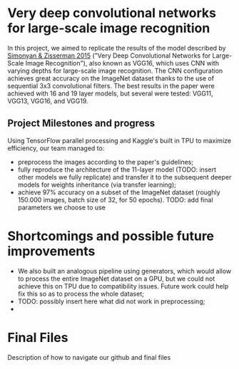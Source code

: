 # Very deep convolutional networks for large-scale image recognition 
In this project, we aimed to replicate the results of the model described by [Simonyan & Zisserman 2015](https://arxiv.org/abs/1409.1556v6) ("Very Deep Convolutional Networks for Large-Scale Image Recognition"), also known as VGG16, which uses CNN with varying depths for large-scale image recognition. The CNN configuration achieves great accuracy on the ImageNet dataset thanks to the use of sequential 3x3 convolutional filters. The best results in the paper were achieved with 16 and 19 layer models, but several were tested:  VGG11, VGG13, VGG16, and VGG19.

## Project Milestones and progress 
Using TensorFlow parallel processing and Kaggle's built in TPU to maximize efficiency, our team managed to:
  - preprocess the images according to the paper's guidelines;
  - fully reproduce the architecture of the 11-layer model (TODO: insert other models we fully replicate) and transfer it to the subsequent deeper models for weights inheritance (via transfer learning);
  - achieve 97% accuracy on a subset of the ImageNet dataset (roughly 150.000 images, batch size of 32, for 50 epochs). TODO: add final parameters we choose to use

# Shortcomings and possible future improvements  
  - We also built an analogous pipeline using generators, which would allow to process the entire ImageNet dataset on a GPU, but we could not achieve this on TPU due to compatibility issues. Future work could help fix this so as to process the whole dataset;
  - TODO: possibly insert here what did not work in preprocessing;
  - 



# Final Files

Description of how to navigate our github and final files 
